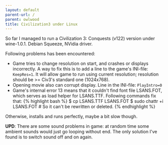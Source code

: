 ```yaml
---
layout: default
parent-url: /
parent: owlwood
title: Civilization3 under Linux
---
```

So far I managed to run a Civilization 3: Conquests (v122) version under wine-1.0.1. Debian Squeeze, NVidia driver.

Following problems has been encountered:

* Game tries to change resolution on start, and crashes or displays incorrectly. A way to fix this is to add a line to the game's INI-file: `KeepRes=1`.
It will allow game to run using current resolution; resolution should be >= Civ3's standard one (1024x768).
* Opening movie also can corrupt display. Line in the INI-file: `PlayIntro=0`
* Game's internal error 13 means that it couldn't find font file LSANS.FOT, which serves as load helper for LSANS.TTF. Following commands fix that:
{% highlight bash %}
$ cp LSANS.TTF LSANS.FOT
$ sudo chattr +i LSANS.FOT # So it can't be rewritten or deleted.
{% endhighlight %}

Otherwise, installs and runs perfectly, maybe a bit slow though.

**UPD**: There are some sound problems in game: at random time some ambient sounds would just go looping without end. The only solution I've found is to switch sound off and on again.
